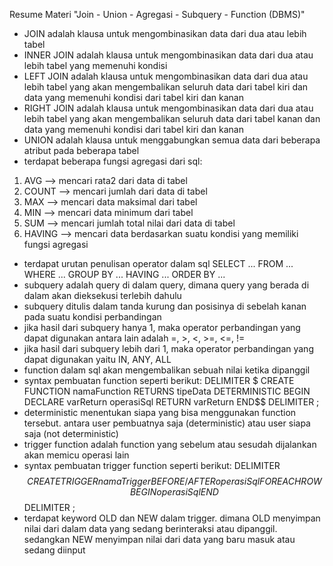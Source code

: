 Resume Materi "Join - Union - Agregasi - Subquery - Function (DBMS)"
- JOIN adalah klausa untuk mengombinasikan data dari dua atau lebih tabel
- INNER JOIN adalah klausa untuk mengombinasikan data dari dua atau lebih tabel yang memenuhi kondisi
- LEFT JOIN adalah klausa untuk mengombinasikan data dari dua atau lebih tabel yang akan mengembalikan seluruh data dari tabel kiri dan data yang memenuhi kondisi dari tabel kiri dan kanan
- RIGHT JOIN adalah klausa untuk mengombinasikan data dari dua atau lebih tabel yang akan mengembalikan seluruh data dari tabel kanan dan data yang memenuhi kondisi dari tabel kiri dan kanan
- UNION adalah klausa untuk menggabungkan semua data dari beberapa atribut pada beberapa tabel
- terdapat beberapa fungsi agregasi dari sql:
1. AVG --> mencari rata2 dari data di tabel
2. COUNT --> mencari jumlah dari data di tabel
3. MAX --> mencari data maksimal dari tabel
4. MIN --> mencari data minimum dari tabel
5. SUM --> mencari jumlah total nilai dari data di tabel 
6. HAVING --> mencari data berdasarkan suatu kondisi yang memiliki fungsi agregasi
- terdapat urutan penulisan operator dalam sql
SELECT ... FROM ... WHERE ... GROUP BY ... HAVING ... ORDER BY ...
- subquery adalah query di dalam query, dimana query yang berada di dalam akan dieksekusi terlebih dahulu
- subquery ditulis dalam tanda kurung dan posisinya di sebelah kanan pada suatu kondisi perbandingan
- jika hasil dari subquery hanya 1, maka operator perbandingan yang dapat digunakan antara lain adalah =, >, <, >=, <=, !=
- jika hasil dari subquery lebih dari 1, maka operator perbandingan yang dapat digunakan yaitu IN, ANY, ALL
- function dalam sql akan mengembalikan sebuah nilai ketika dipanggil
- syntax pembuatan function seperti berikut:
DELIMITER $
CREATE FUNCTION namaFunction RETURNS tipeData DETERMINISTIC
BEGIN
DECLARE varReturn
operasiSql
RETURN varReturn
END$$
DELIMITER ;
- deterministic menentukan siapa yang bisa menggunakan function tersebut. antara user pembuatnya saja (deterministic) atau user siapa saja (not deterministic)
- trigger function adalah function yang sebelum atau sesudah dijalankan akan memicu operasi lain
- syntax pembuatan trigger function seperti berikut:
DELIMITER $$
CREATE TRIGGER namaTrigger
BEFORE/AFTER operasiSql FOR EACH ROW
BEGIN
operasiSql
END$$
DELIMITER ;
- terdapat keyword OLD dan NEW dalam trigger. dimana OLD menyimpan nilai dari dalam data yang sedang berinteraksi atau dipanggil. sedangkan NEW menyimpan nilai dari data yang baru masuk atau sedang diinput